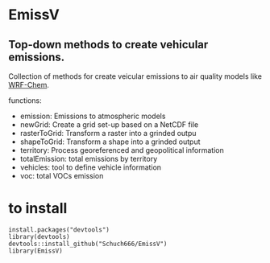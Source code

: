 # EmissV

## Top-down methods to create vehicular emissions.

Collection of methods for create veicular emissions to air quality models like [WRF-Chem](https://ruc.noaa.gov/wrf/wrf-chem/).

functions:

- emission:	Emissions to atmospheric models
- newGrid: Create a grid set-up based on a NetCDF file
- rasterToGrid: Transform a raster into a grinded outpu
- shapeToGrid: Transform a shape into a grinded output
- territory: Process georeferenced and geopolitical information
- totalEmission: total emissions by territory
- vehicles: tool to define vehicle information
- voc: total VOCs emission

# to install

```{r eval=F}
install.packages("devtools")
library(devtools)
devtools::install_github("Schuch666/EmissV")
library(EmissV)
```
